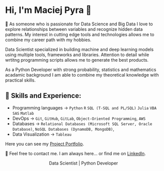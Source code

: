 # Hi, I'm Maciej Pyra 👋
 :thought_balloon: As someone who is passionate for Data Science and Big Data I love to explore relationships between variables and recognize hidden data patterns. My interest in cutting edge tools and technologies allows me to combine my career path with my hobbies.

Data Scientist specialized in building machine and deep learning models using multiple tools, frameworks and libraries. Attention to detail while wrtitng programming scripts allows me to generate the best products.

As a Python Developer with strong probability, statistics and mathematics acadamic background I am able to combine my theoretical knowledge with practical skills.

## :speech_balloon: Skills and Experience:
* Programming languages -> `Python` `R` `SQL (T-SQL and PL/SQL)` `Julia` `VBA` `SAS` `Matlab`<br/>
* DevOps -> `Git`, `GitHub`, `GitLab`, `Object-Oriented Programming`, `AWS` <br/>
* Databases -> `Relational Databases (Microsoft SQL Server, Oracle Database)`, `NoSQL Databases (DynamoDB, MongoDB)`, <br/>
* Data Visualization -> `Tableau` <br/>


Here you can see my [Project Portfolio](https://maciejpyra.github.io/Maciej_Portfolio_2/).

:email: Feel free to contact me. I am always here... or find me on [LinkedIn](https://www.linkedin.com/in/maciej-pyra/).


<p align="center">Data Scientist | Python Developer</p>
